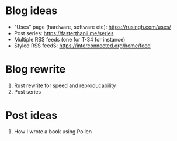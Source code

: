 # Blog ideas

- "Uses" page (hardware, software etc): https://rusingh.com/uses/
- Post series: https://fasterthanli.me/series
- Multiple RSS feeds (one for T-34 for instance)
- Styled RSS feedS: https://interconnected.org/home/feed

# Blog rewrite

1. Rust rewrite for speed and reproducability
2. Post series

# Post ideas

1. How I wrote a book using Pollen

